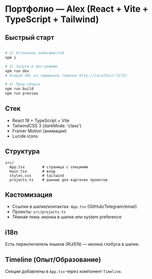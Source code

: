 # Портфолио — Alex (React + Vite + TypeScript + Tailwind)



## Быстрый старт
```bash

# 2) Установка зависимостей
npm i

# 3) Запуск в dev-режиме
npm run dev
# Открой URL из терминала (обычно http://localhost:5173)

# 4) Прод-сборка
npm run build
npm run preview
```

## Стек
- React 18 + TypeScript + Vite
- TailwindCSS 3 (darkMode: 'class')
- Framer Motion (анимации)
- Lucide icons

## Структура
```
src/
  App.tsx        # страница с секциями
  main.tsx       # вход
  styles.css     # tailwind
  projects.ts    # данные для карточек проектов
```

## Кастомизация
- Ссылки в шапке/контактах: `App.tsx` (GitHub/Telegram/email)
- Проекты: `src/projects.ts`
- Тёмная тема: иконка в шапке или system preference


## i18n
Есть переключатель языков (RU/EN) — иконка глобуса в шапке.

## Timeline (Опыт/Образование)
Секции добавлены в `App.tsx` через компонент `Timeline`.

